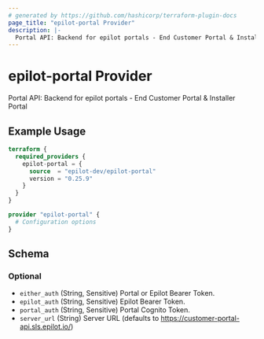 ```yaml
---
# generated by https://github.com/hashicorp/terraform-plugin-docs
page_title: "epilot-portal Provider"
description: |-
  Portal API: Backend for epilot portals - End Customer Portal & Installer Portal
---
```


# epilot-portal Provider

Portal API: Backend for epilot portals - End Customer Portal & Installer Portal

## Example Usage

```terraform
terraform {
  required_providers {
    epilot-portal = {
      source  = "epilot-dev/epilot-portal"
      version = "0.25.9"
    }
  }
}

provider "epilot-portal" {
  # Configuration options
}
```

<!-- schema generated by tfplugindocs -->
## Schema

### Optional

- `either_auth` (String, Sensitive) Portal or Epilot Bearer Token.
- `epilot_auth` (String, Sensitive) Epilot Bearer Token.
- `portal_auth` (String, Sensitive) Portal Cognito Token.
- `server_url` (String) Server URL (defaults to https://customer-portal-api.sls.epilot.io/)
